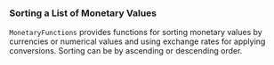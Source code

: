 ### Sorting a List of Monetary Values

`MonetaryFunctions` provides functions for sorting monetary values by currencies or numerical values and using exchange rates for applying conversions. Sorting can be by ascending or descending order. 